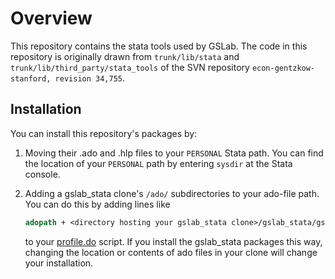# Overview

This repository contains the stata tools used by GSLab. The code in this repository is originally drawn from `trunk/lib/stata` and `trunk/lib/third_party/stata_tools` of the SVN repository `econ-gentzkow-stanford, revision 34,755`.

## Installation

You can install this repository's packages by:
1. Moving their .ado and .hlp files to your `PERSONAL` Stata path. You can find
   the location of your `PERSONAL` path by entering `sysdir` at the Stata 
   console. 

2. Adding a gslab_stata clone's `/ado/` subdirectories to your
   ado-file path. You can do this by adding lines like 
   ```stata
   adopath + <directory hosting your gslab_stata clone>/gslab_stata/gslab_misc/ado`
   ```
   to your [profile.do](http://www.stata.com/support/faqs/programming/profile-do-file/) script. If you install the gslab_stata packages this way, changing the location 
   or contents of ado files in your clone will change your installation.
